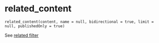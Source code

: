 # related_content

`related_content(content, name = null, bidirectional = true, limit = null, publishedOnly = true)`

See [related filter](https://docs.bolt.cm/5.0/twig-components/functions#related-name-null-contenttype-null-bidirectional-true-publishedonly-true)
